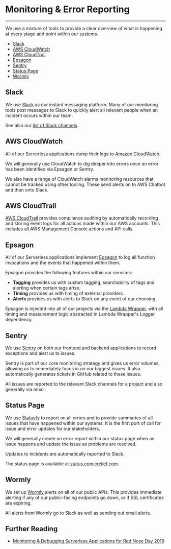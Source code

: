 # Monitoring & Error Reporting
***

We use a mixture of tools to provide a clear overview of what is happening at every stage and point within our systems.

- [Slack](#slack)
- [AWS CloudWatch](#aws-cloudwatch)
- [AWS CloudTrail](#aws-cloudtrail)
- [Epsagon](#epsagon)
- [Sentry](#sentry)
- [Status Page](#status-page)
- [Wormly](#wormly)

## Slack

We use [Slack](https://slack.com/) as our instant messaging platform. Many of
our monitoring tools post messages to Slack to quickly alert all relevant
people when an incident occurs within our team.

See also our [list of Slack channels](../team-structure/slack-channels.md).

## AWS CloudWatch

All of our Serverless applications dump their logs to
[Amazon CloudWatch](https://aws.amazon.com/cloudwatch/).

We will generally use CloudWatch to dig deeper into errors once an error has
been identified via Epsagon or Sentry.

We also have a range of CloudWatch alarms monitoring resources that cannot be
tracked using other tooling. These send alerts on to AWS Chatbot and then onto
Slack.

## AWS CloudTrail

[AWS CloudTrail](https://aws.amazon.com/cloudtrail/) provides compliance
auditing by automatically recording and storing event logs for all actions made
within our AWS accounts. This includes all AWS Management Console actions and
API calls.

## Epsagon

All of our Serverless applications implement [Epsagon](https://epsagon.com/) to
log all function invocations and the events that happened within them.

Epsagon provides the following features within our services:

- **Tagging** provides us with custom tagging, searchability of tags and
  alerting when certain tags arise.
- **Timing** provides us with timing of external providers.
- **Alerts** provides us with alerts to Slack on any event of our choosing.

Epsagon is injected into all of our projects via the
[Lambda Wrapper](../backend/lambda-wrapper.md), with all timing and measurement
logic abstracted in Lambda Wrapper's Logger dependency.

## Sentry

We use [Sentry](https://sentry.io/) on both our frontend and backend
applications to record exceptions and alert us to issues.

Sentry is part of our core monitoring strategy and gives us error volumes, allowing us to immediately focus in on our
biggest issues. It also automatically generates tickets in GitHub related to these issues.

All issues are reported to the relevant Slack channels for a project and also generally via email.

## Status Page

We use [Statusfy](https://statusfy.co/) to report on all errors and to provide
summaries of all issues that have happened within our systems.
It is the first port of call for issue and error updates for our stakeholders.

We will generally create an error report within our status page when an issue happens and update the issue as problems are 
resolved.

Updates to incidents are automatically reported to Slack.

The status page is available at [status.comicrelief.com](https://status.comicrelief.com/).

## Wormly

We set up [Wormly](https://www.wormly.com/) alerts on all of our public APIs.
This provides immediate alerting if any of our public-facing endpoints go down,
or if SSL certificates are expiring.

All alerts from Wormly go to Slack as well as sending out email alerts.

## Further Reading

- [Monitoring & Debugging Serverless Applications for Red Nose Day 2019](https://medium.com/comic-relief/monitoring-debugging-serverless-applications-for-red-nose-day-2019-b2e3dd43613b)
